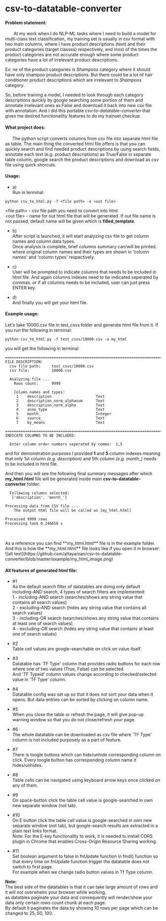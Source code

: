 # csv-to-datatable-converter

#### Problem statement:  
&nbsp;&nbsp;&nbsp;&nbsp;&nbsp;&nbsp;
At my work when I do NLP-ML tasks where I need to build a model for multi-class text classification, my training set is usually in csv format with two main columns, where I have product descriptions (text) and their product categories (target classes) respectively, and most of the times the product categories are not accurate enough where some product categories have a lot of irrelevant product descriptions.  

Ex:
ne of the product categories is *Shampoos* category where it should have only shampoo product descriptions. But there could be a lot of hair conditioner product descriptions which are irrelevant to *Shampoos* category.  

So, before training a model, I needed to look through each category descriptions quickly by google searching some portion of them and annotate irrelevant ones as False and download it back into new csv file with annotation. And I did this portable *csv-to-datatable-converter* that gives me desired functionalitiy features to do my trainset checkup.  

#### What project does:  
&nbsp;&nbsp;&nbsp;&nbsp;&nbsp;&nbsp;The python script converts columns from csv file into separate html file as table. The main thing the converted html file offers is that you can quickly search and find needed product descriptions by using search fields, annotate each text (e.g. product descriptions) as True/False in separate table column, google search the product descriptions and download as csv file using quick shorcuts.  

#### Usage:  
* a)  
Run in terminal:  
```
python csv_to_html.py -f <file path> -o <out file>  
```
\<file path\> - csv file path you need to convert into html.  
\<out file\> - name for out html file that will be generated. If out file name is not passed, default name will be given which is **filled_template**.    

* b)  
After script is launched, it will start analyzing csv file to get column names and column data types.  
Once analysis is complete, brief columns summary can/will be printed.  
where original column names and their types are shown in 'column names' and 'column types' respectively.  

* c)  
User will be prompted to indicate columns that needs to be included in html file.
And again columns indexes need to be indicated seperated by commas.
or if all columns needs to be included, user can just press ENTER key.  

* d)  
And finally you will get your html file.  


#### Example usage:  

Let's take 10000.csv file in test_csvs folder and generate html file from it. If you run the following in terminal:
```
python csv_to_html.py -f test_csvs/10000.csv -o my_html  
```
you will get the following in terminal:

```
====================================================================================================
FILE DESCRIPTION:
  csv file path:     test_csvs/10000.csv
  csv file:          10000.csv

  Analyzing file ...
    Rows count:      9999

    Column names and types:
	 1    description                    Text
	 2    description_norm_alphanum      Text
	 3    description_norm_alpha         Text
	 4    anno_type                      Text
	 5    month_                         Integer
	 6    source_                        Text
	 7    by_means                       Text

====================================================================================================
INDICATE COLUMNS TO BE INCLUDED:

  Enter column order numbers seperated by comma:  1,5
```
and for demonstration purposes I provided **1** and **5** column indexes meaning that only 1st column *(e.g. description)* and 5th column *(e.g. month_)* needs to be included in html file.

And then you will see the following final summary messages after which **my_html.html** file will be generated inside main **csv-to-datatable-converter** folder:
```
  Following columns selected:
   ['description', 'month_']

Processing data from CSV file ...
	The output html file will be called as [my_html.html]

Processed 9999 rows
Processing took 0.146656 s
```
<br />
<br />
As a reference you can find **my_html.html** file is in the example folder. And this is how the **my_html.html** file looks like if you open it in browser:  
![alt text](https://github.com/altayaman/csv-to-datatable-converter/blob/master/example/my_html_image.png)  


#### All features of generated html file:  
* #1  
As the default search filter of datatables are doing only default including-AND search, 4 types of search filters are implemented:  
1 - including-AND search  (searches/shows any string value that contains all search values)  
2 - excluding-AND search  (hides any string value that contains all search values)  
3 - including-OR search   (searches/shows any string value that contains at least one of search values)  
4 - excluding-OR search   (hides any string value that contains at least one of search values)  

* #2  
Table cell values are google-searchable on click on value itself.  

* #3  
Datatable has 'TF Type' column that provides radio buttons for each row where one of two values (True, False) can be selected.  
And 'TF Typeid' column values change according to checked/selected value in 'TF Type' column.  

* #4  
Datatable config was set up so that it does not sort your data when it opens. But data entries can be sorted by clicking on column name.  

* #5  
When you close the table or refresh the page, it will give pop-up warning window so that you do not close/refresh your page.  

* #6  
The whole datatable can be downloaded as csv file where 'TF Type' column is not included purposely as a part of feature.  

* #7  
There is toogle buttons which can hide/unhide corresponding column on click. Every toogle button has corresponding column name it hides/unhides.  

* #8  
Table cells can be navigated using keyboard arrow keys once clicked on any of them.  

* #9  
On space-button click the table cell value is google-searched in own new separate window (not tab).  

* #10  
On E button click the table cell value is google-searched in own new separate window (not tab), but google-search results are extracted in a plain text links format.  
Note: For the E-key functionality to work, it is needed to install CORS plugin in Chrome that enables Cross-Origin Resource Sharing working.  

* #11  
Set boolean argument to false in fnUpdate function in find() function so that every time on fnUpdate function trigger the datatable does not switch to first page.  
For example when we change radio button values in Tf Type column.  

**Note:**  
The best side of the datatables is that it can take large amount of rows and it will not overwhelm your browser while working,  
as datatbles paginate your data and consequently will render/show  your data only certain rows count chunk at each page.  
By default it paginates the data by showing 10 rows per page which can be changed to 25, 50, 100.  
